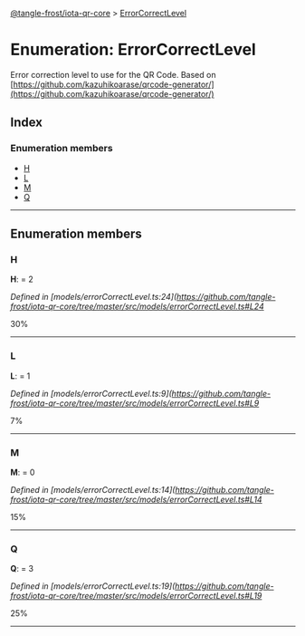 [@tangle-frost/iota-qr-core](../README.md) > [ErrorCorrectLevel](../enums/errorcorrectlevel.md)

# Enumeration: ErrorCorrectLevel

Error correction level to use for the QR Code. Based on [https://github.com/kazuhikoarase/qrcode-generator/](https://github.com/kazuhikoarase/qrcode-generator/)

## Index

### Enumeration members

* [H](errorcorrectlevel.md#h)
* [L](errorcorrectlevel.md#l)
* [M](errorcorrectlevel.md#m)
* [Q](errorcorrectlevel.md#q)

---

## Enumeration members

<a id="h"></a>

###  H

**H**:  = 2

*Defined in [models/errorCorrectLevel.ts:24](https://github.com/tangle-frost/iota-qr-core/tree/master/src/models/errorCorrectLevel.ts#L24*

30%

___
<a id="l"></a>

###  L

**L**:  = 1

*Defined in [models/errorCorrectLevel.ts:9](https://github.com/tangle-frost/iota-qr-core/tree/master/src/models/errorCorrectLevel.ts#L9*

7%

___
<a id="m"></a>

###  M

**M**:  = 0

*Defined in [models/errorCorrectLevel.ts:14](https://github.com/tangle-frost/iota-qr-core/tree/master/src/models/errorCorrectLevel.ts#L14*

15%

___
<a id="q"></a>

###  Q

**Q**:  = 3

*Defined in [models/errorCorrectLevel.ts:19](https://github.com/tangle-frost/iota-qr-core/tree/master/src/models/errorCorrectLevel.ts#L19*

25%

___

